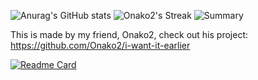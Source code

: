 ![Anurag's GitHub stats](https://github-readme-stats.vercel.app/api?username=valooost&show_icons=true&theme=dark&hide_border=true)  ![Onako2's Streak](https://github-readme-streak-stats.herokuapp.com/?user=valooost&theme=dark&hide_border=true) ![Summary](https://github-profile-summary-cards.vercel.app/api/cards/profile-details?username=valooost&show_icons=true&theme=dark&hide_border=true)

This is made by my friend, Onako2, check out his project:
https://github.com/Onako2/i-want-it-earlier

[![Readme Card](https://github-readme-stats.vercel.app/api/pin/?username=valooost&repo=i-want-it-earlier&show_icons=true&theme=dark&hide_border=true)](https://github.com/anuraghazra/github-readme-stats)
